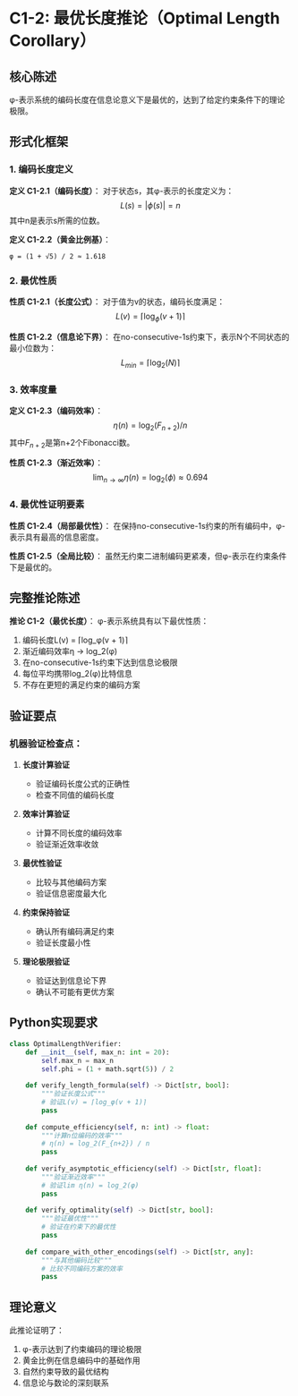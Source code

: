 # C1-2: 最优长度推论（Optimal Length Corollary）

## 核心陈述

φ-表示系统的编码长度在信息论意义下是最优的，达到了给定约束条件下的理论极限。

## 形式化框架

### 1. 编码长度定义

**定义 C1-2.1（编码长度）**：
对于状态s，其φ-表示的长度定义为：
$$
L(s) = |\phi(s)| = n
$$
其中n是表示s所需的位数。

**定义 C1-2.2（黄金比例基）**：
```
φ = (1 + √5) / 2 ≈ 1.618
```

### 2. 最优性质

**性质 C1-2.1（长度公式）**：
对于值为v的状态，编码长度满足：
$$
L(v) = \lceil\log_\phi(v + 1)\rceil
$$

**性质 C1-2.2（信息论下界）**：
在no-consecutive-1s约束下，表示N个不同状态的最小位数为：
$$
L_{min} = \lceil\log_2(N)\rceil
$$

### 3. 效率度量

**定义 C1-2.3（编码效率）**：
$$
\eta(n) = \log_2(F_{n+2}) / n
$$
其中$F_{n+2}$是第n+2个Fibonacci数。

**性质 C1-2.3（渐近效率）**：
$$
\lim_{n\to\infty} \eta(n) = \log_2(\phi) \approx 0.694
$$

### 4. 最优性证明要素

**性质 C1-2.4（局部最优性）**：
在保持no-consecutive-1s约束的所有编码中，φ-表示具有最高的信息密度。

**性质 C1-2.5（全局比较）**：
虽然无约束二进制编码更紧凑，但φ-表示在约束条件下是最优的。

## 完整推论陈述

**推论 C1-2（最优长度）**：
φ-表示系统具有以下最优性质：
1. 编码长度L(v) = ⌈log_φ(v + 1)⌉
2. 渐近编码效率η → log_2(φ)
3. 在no-consecutive-1s约束下达到信息论极限
4. 每位平均携带log_2(φ)比特信息
5. 不存在更短的满足约束的编码方案

## 验证要点

### 机器验证检查点：

1. **长度计算验证**
   - 验证编码长度公式的正确性
   - 检查不同值的编码长度

2. **效率计算验证**
   - 计算不同长度的编码效率
   - 验证渐近效率收敛

3. **最优性验证**
   - 比较与其他编码方案
   - 验证信息密度最大化

4. **约束保持验证**
   - 确认所有编码满足约束
   - 验证长度最小性

5. **理论极限验证**
   - 验证达到信息论下界
   - 确认不可能有更优方案

## Python实现要求

```python
class OptimalLengthVerifier:
    def __init__(self, max_n: int = 20):
        self.max_n = max_n
        self.phi = (1 + math.sqrt(5)) / 2
        
    def verify_length_formula(self) -> Dict[str, bool]:
        """验证长度公式"""
        # 验证L(v) = ⌈log_φ(v + 1)⌉
        pass
        
    def compute_efficiency(self, n: int) -> float:
        """计算n位编码的效率"""
        # η(n) = log_2(F_{n+2}) / n
        pass
        
    def verify_asymptotic_efficiency(self) -> Dict[str, float]:
        """验证渐近效率"""
        # 验证lim η(n) = log_2(φ)
        pass
        
    def verify_optimality(self) -> Dict[str, bool]:
        """验证最优性"""
        # 验证在约束下的最优性
        pass
        
    def compare_with_other_encodings(self) -> Dict[str, any]:
        """与其他编码比较"""
        # 比较不同编码方案的效率
        pass
```

## 理论意义

此推论证明了：
1. φ-表示达到了约束编码的理论极限
2. 黄金比例在信息编码中的基础作用
3. 自然约束导致的最优结构
4. 信息论与数论的深刻联系